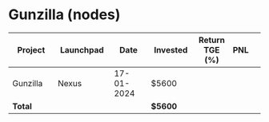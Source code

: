 # Gunzilla (nodes)



<table data-full-width="true"><thead><tr><th width="141">Project</th><th width="138">Launchpad</th><th width="132">Date</th><th width="133">Invested</th><th>Return TGE (%)</th><th>PNL</th><th></th></tr></thead><tbody><tr><td>Gunzilla</td><td>Nexus</td><td>17-01-2024</td><td>$5600</td><td></td><td></td><td></td></tr><tr><td><strong>Total</strong></td><td></td><td></td><td><strong>$5600</strong></td><td></td><td></td><td></td></tr></tbody></table>

